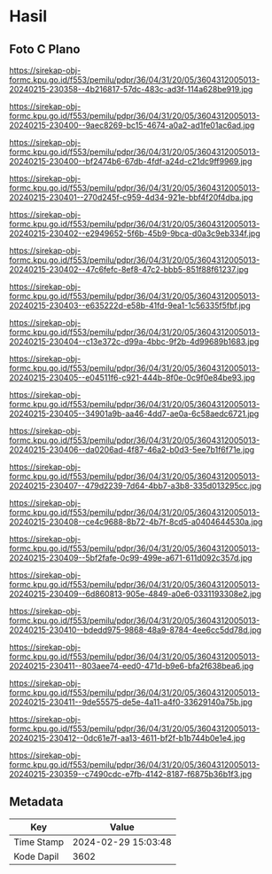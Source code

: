 # Hasil

## Foto C Plano

https://sirekap-obj-formc.kpu.go.id/f553/pemilu/pdpr/36/04/31/20/05/3604312005013-20240215-230358--4b216817-57dc-483c-ad3f-114a628be919.jpg

https://sirekap-obj-formc.kpu.go.id/f553/pemilu/pdpr/36/04/31/20/05/3604312005013-20240215-230400--9aec8269-bc15-4674-a0a2-ad1fe01ac6ad.jpg

https://sirekap-obj-formc.kpu.go.id/f553/pemilu/pdpr/36/04/31/20/05/3604312005013-20240215-230400--bf2474b6-67db-4fdf-a24d-c21dc9ff9969.jpg

https://sirekap-obj-formc.kpu.go.id/f553/pemilu/pdpr/36/04/31/20/05/3604312005013-20240215-230401--270d245f-c959-4d34-921e-bbf4f20f4dba.jpg

https://sirekap-obj-formc.kpu.go.id/f553/pemilu/pdpr/36/04/31/20/05/3604312005013-20240215-230402--e2949652-5f6b-45b9-9bca-d0a3c9eb334f.jpg

https://sirekap-obj-formc.kpu.go.id/f553/pemilu/pdpr/36/04/31/20/05/3604312005013-20240215-230402--47c6fefc-8ef8-47c2-bbb5-851f88f61237.jpg

https://sirekap-obj-formc.kpu.go.id/f553/pemilu/pdpr/36/04/31/20/05/3604312005013-20240215-230403--e635222d-e58b-41fd-9ea1-1c56335f5fbf.jpg

https://sirekap-obj-formc.kpu.go.id/f553/pemilu/pdpr/36/04/31/20/05/3604312005013-20240215-230404--c13e372c-d99a-4bbc-9f2b-4d99689b1683.jpg

https://sirekap-obj-formc.kpu.go.id/f553/pemilu/pdpr/36/04/31/20/05/3604312005013-20240215-230405--e04511f6-c921-444b-8f0e-0c9f0e84be93.jpg

https://sirekap-obj-formc.kpu.go.id/f553/pemilu/pdpr/36/04/31/20/05/3604312005013-20240215-230405--34901a9b-aa46-4dd7-ae0a-6c58aedc6721.jpg

https://sirekap-obj-formc.kpu.go.id/f553/pemilu/pdpr/36/04/31/20/05/3604312005013-20240215-230406--da0206ad-4f87-46a2-b0d3-5ee7b1f6f71e.jpg

https://sirekap-obj-formc.kpu.go.id/f553/pemilu/pdpr/36/04/31/20/05/3604312005013-20240215-230407--479d2239-7d64-4bb7-a3b8-335d013295cc.jpg

https://sirekap-obj-formc.kpu.go.id/f553/pemilu/pdpr/36/04/31/20/05/3604312005013-20240215-230408--ce4c9688-8b72-4b7f-8cd5-a0404644530a.jpg

https://sirekap-obj-formc.kpu.go.id/f553/pemilu/pdpr/36/04/31/20/05/3604312005013-20240215-230409--5bf2fafe-0c99-499e-a671-611d092c357d.jpg

https://sirekap-obj-formc.kpu.go.id/f553/pemilu/pdpr/36/04/31/20/05/3604312005013-20240215-230409--6d860813-905e-4849-a0e6-0331193308e2.jpg

https://sirekap-obj-formc.kpu.go.id/f553/pemilu/pdpr/36/04/31/20/05/3604312005013-20240215-230410--bdedd975-9868-48a9-8784-4ee6cc5dd78d.jpg

https://sirekap-obj-formc.kpu.go.id/f553/pemilu/pdpr/36/04/31/20/05/3604312005013-20240215-230411--803aee74-eed0-471d-b9e6-bfa2f638bea6.jpg

https://sirekap-obj-formc.kpu.go.id/f553/pemilu/pdpr/36/04/31/20/05/3604312005013-20240215-230411--9de55575-de5e-4a11-a4f0-33629140a75b.jpg

https://sirekap-obj-formc.kpu.go.id/f553/pemilu/pdpr/36/04/31/20/05/3604312005013-20240215-230412--0dc61e7f-aa13-4611-bf2f-b1b744b0e1e4.jpg

https://sirekap-obj-formc.kpu.go.id/f553/pemilu/pdpr/36/04/31/20/05/3604312005013-20240215-230359--c7490cdc-e7fb-4142-8187-f6875b36b1f3.jpg


## Metadata

| Key        | Value               |
| ---------- | ------------------- |
| Time Stamp | 2024-02-29 15:03:48 |
| Kode Dapil | 3602                |



